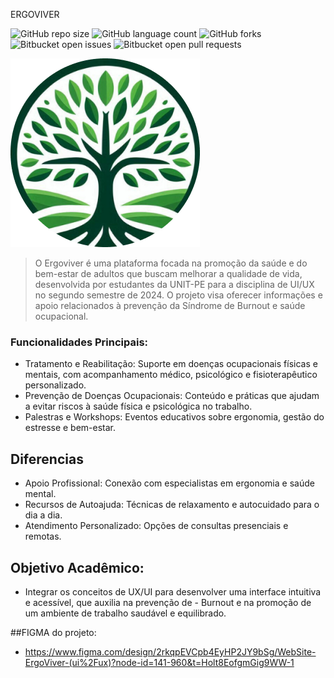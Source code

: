 ERGOVIVER

![GitHub repo size](https://img.shields.io/github/repo-size/iuricode/README-template?style=for-the-badge)
![GitHub language count](https://img.shields.io/github/languages/count/iuricode/README-template?style=for-the-badge)
![GitHub forks](https://img.shields.io/github/forks/iuricode/README-template?style=for-the-badge)
![Bitbucket open issues](https://img.shields.io/bitbucket/issues/iuricode/README-template?style=for-the-badge)
![Bitbucket open pull requests](https://img.shields.io/bitbucket/pr-raw/iuricode/README-template?style=for-the-badge)

<img src="Projeto ERGOVIVER/assets/img/logo/LOGO.png" alt="Logo do projeto">

> O Ergoviver é uma plataforma focada na promoção da saúde e do bem-estar de adultos que buscam melhorar a qualidade de vida, desenvolvida por estudantes da UNIT-PE para a disciplina de UI/UX no segundo semestre de 2024. O projeto visa oferecer informações e apoio relacionados à prevenção da Síndrome de Burnout e saúde ocupacional.

### Funcionalidades Principais:

- Tratamento e Reabilitação: Suporte em doenças ocupacionais físicas e mentais, com acompanhamento médico, psicológico e fisioterapêutico personalizado.
- Prevenção de Doenças Ocupacionais: Conteúdo e práticas que ajudam a evitar riscos à saúde física e psicológica no trabalho.
- Palestras e Workshops: Eventos educativos sobre ergonomia, gestão do estresse e bem-estar.

## Diferencias
- Apoio Profissional: Conexão com especialistas em ergonomia e saúde mental.
- Recursos de Autoajuda: Técnicas de relaxamento e autocuidado para o dia a dia.
- Atendimento Personalizado: Opções de consultas presenciais e remotas.

## Objetivo Acadêmico:
- Integrar os conceitos de UX/UI para desenvolver uma interface intuitiva e acessível, que auxilia na prevenção de - Burnout e na promoção de um ambiente de trabalho saudável e equilibrado.

##FIGMA do projeto:
- https://www.figma.com/design/2rkqpEVCpb4EyHP2JY9bSg/WebSite-ErgoViver-(ui%2Fux)?node-id=141-960&t=Holt8EofgmGig9WW-1

